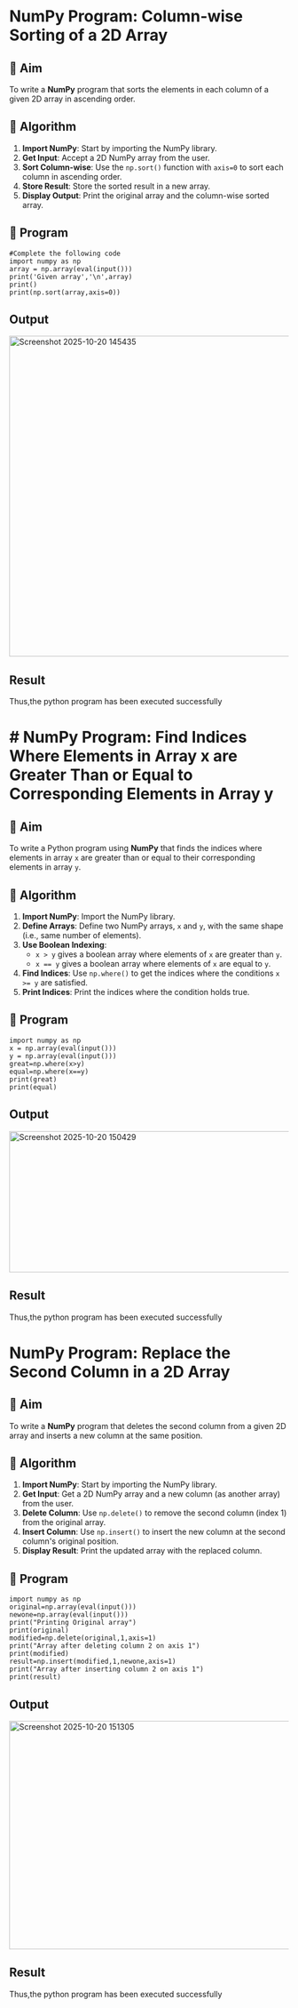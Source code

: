 # NumPy Program: Column-wise Sorting of a 2D Array

## 🎯 Aim
To write a **NumPy** program that sorts the elements in each column of a given 2D array in ascending order.

## 🧠 Algorithm

1. **Import NumPy**: Start by importing the NumPy library.
2. **Get Input**: Accept a 2D NumPy array from the user.
3. **Sort Column-wise**: Use the `np.sort()` function with `axis=0` to sort each column in ascending order.
4. **Store Result**: Store the sorted result in a new array.
5. **Display Output**: Print the original array and the column-wise sorted array.

## 🧾 Program
```
#Complete the following code
import numpy as np
array = np.array(eval(input()))
print('Given array','\n',array)
print()
print(np.sort(array,axis=0))
```


## Output

<img width="871" height="577" alt="Screenshot 2025-10-20 145435" src="https://github.com/user-attachments/assets/3b8dd58e-5485-451e-bfb3-64af4ae67f8c" />


## Result
Thus,the python program has been executed successfully




# # NumPy Program: Find Indices Where Elements in Array x are Greater Than or Equal to Corresponding Elements in Array y

## 🎯 Aim
To write a Python program using **NumPy** that finds the indices where elements in array `x` are greater than or equal to their corresponding elements in array `y`.

## 🧠 Algorithm
1. **Import NumPy**: Import the NumPy library.
2. **Define Arrays**: Define two NumPy arrays, `x` and `y`, with the same shape (i.e., same number of elements).
3. **Use Boolean Indexing**: 
   - `x > y` gives a boolean array where elements of `x` are greater than `y`.
   - `x == y` gives a boolean array where elements of `x` are equal to `y`.
4. **Find Indices**: Use `np.where()` to get the indices where the conditions `x >= y` are satisfied.
5. **Print Indices**: Print the indices where the condition holds true.

## 🧾 Program

```
import numpy as np
x = np.array(eval(input()))
y = np.array(eval(input()))
great=np.where(x>y)
equal=np.where(x==y)
print(great)
print(equal)
```
## Output

<img width="1326" height="254" alt="Screenshot 2025-10-20 150429" src="https://github.com/user-attachments/assets/d0b96a43-e260-4475-8146-185259133993" />



## Result
Thus,the python program has been executed successfully



# NumPy Program: Replace the Second Column in a 2D Array

## 🎯 Aim
To write a **NumPy** program that deletes the second column from a given 2D array and inserts a new column at the same position.

## 🧠 Algorithm
1. **Import NumPy**: Start by importing the NumPy library.
2. **Get Input**: Get a 2D NumPy array and a new column (as another array) from the user.
3. **Delete Column**: Use `np.delete()` to remove the second column (index 1) from the original array.
4. **Insert Column**: Use `np.insert()` to insert the new column at the second column's original position.
5. **Display Result**: Print the updated array with the replaced column.

## 🧾 Program

```
import numpy as np
original=np.array(eval(input()))
newone=np.array(eval(input()))
print("Printing Original array")
print(original)
modified=np.delete(original,1,axis=1)
print("Array after deleting column 2 on axis 1")
print(modified)
result=np.insert(modified,1,newone,axis=1)
print("Array after inserting column 2 on axis 1")
print(result)
```

## Output

<img width="1306" height="411" alt="Screenshot 2025-10-20 151305" src="https://github.com/user-attachments/assets/8c16f9bd-81f7-48fb-aa11-8596f81abfb3" />



## Result
Thus,the python program has been executed successfully
